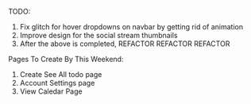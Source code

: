 TODO: 
1. Fix glitch for hover dropdowns on navbar by getting rid of animation
4. Improve design for the social stream thumbnails
5. After the above is completed, REFACTOR REFACTOR REFACTOR

Pages To Create By This Weekend:
1. Create See All todo page
2. Account Settings page
3. View Caledar Page